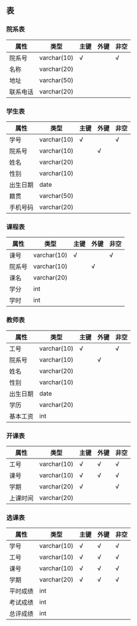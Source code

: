 ## 表

### 院系表

| 属性     | 类型        | 主键 | 外键 | 非空 |
| -------- | ----------- | ---- | ---- | ---- |
| 院系号   | varchar(10) | √    |      | √    |
| 名称     | varchar(20) |
| 地址     | varchar(50) |
| 联系电话 | varchar(20) |

### 学生表

| 属性     | 类型        | 主键 | 外键 | 非空 |
| -------- | ----------- | ---- | ---- | ---- |
| 学号     | varchar(10) | √    |      | √    |
| 院系号   | varchar(10) |      | √    |
| 姓名     | varchar(20) |
| 性别     | varchar(10) |
| 出生日期 | date        |
| 籍贯     | varchar(50) |
| 手机号码 | varchar(20) |

### 课程表

| 属性   | 类型        | 主键 | 外键 | 非空 |
| ------ | ----------- | ---- | ---- | ---- |
| 课号   | varchar(10) | √    |      | √    |
| 院系号 | varchar(10) |      | √    |
| 课名   | varchar(20) |
| 学分   | int         |
| 学时   | int         |

### 教师表

| 属性     | 类型        | 主键 | 外键 | 非空 |
| -------- | ----------- | ---- | ---- | ---- |
| 工号     | varchar(10) | √    |      | √    |
| 院系号   | varchar(10) |      | √    |
| 姓名     | varchar(20) |
| 性别     | varchar(10) |
| 出生日期 | date        |
| 学历     | varchar(20) |
| 基本工资 | int         |

### 开课表

| 属性     | 类型        | 主键 | 外键 | 非空 |
| -------- | ----------- | ---- | ---- | ---- |
| 工号     | varchar(10) | √    | √    | √    |
| 课号     | varchar(10) | √    | √    | √    |
| 学期     | varchar(20) | √    |      | √    |
| 上课时间 | varchar(20) |

### 选课表

| 属性     | 类型        | 主键 | 外键 | 非空 |
| -------- | ----------- | ---- | ---- | ---- |
| 学号     | varchar(10) | √    | √    | √    |
| 工号     | varchar(10) | √    | √    | √    |
| 课号     | varchar(10) | √    | √    | √    |
| 学期     | varchar(20) | √    | √    | √    |
| 平时成绩 | int         |
| 考试成绩 | int         |
| 总评成绩 | int         |
